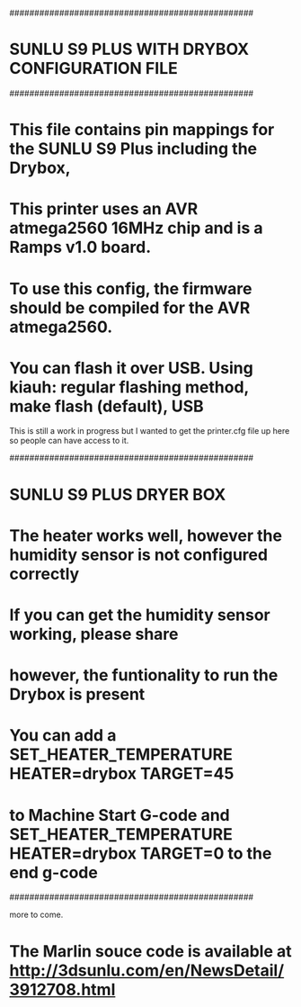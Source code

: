 #################################################
# SUNLU S9 PLUS WITH DRYBOX CONFIGURATION FILE
#################################################
# This file contains pin mappings for the SUNLU S9 Plus including the Drybox, 
# This printer uses an AVR atmega2560 16MHz chip and is a Ramps v1.0 board.  
# To use this config, the firmware should be compiled for the AVR atmega2560. 
# You can flash it over USB. Using kiauh: regular flashing method, make flash (default), USB

This is still a work in progress but I wanted to get the printer.cfg file up here so people can have access to it.


#################################################
# SUNLU S9 PLUS DRYER BOX
# The heater works well, however the humidity sensor is not configured correctly
# If you can get the humidity sensor working, please share
# however, the funtionality to run the Drybox is present
# You can add a SET_HEATER_TEMPERATURE HEATER=drybox TARGET=45 
# to Machine Start G-code and SET_HEATER_TEMPERATURE HEATER=drybox TARGET=0 to the end g-code
#################################################


more to come. 

# The Marlin souce code is available at http://3dsunlu.com/en/NewsDetail/3912708.html
